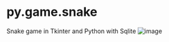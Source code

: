 # py.game.snake
Snake game in Tkinter and Python with Sqlite
![image](https://github.com/user-attachments/assets/b2554cc0-e0dc-4140-9b38-d98ffb6167ab)
